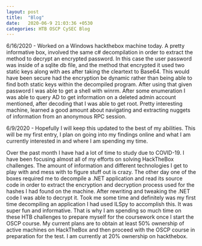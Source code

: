 ```yaml
---
layout: post
title:  "Blog"
date:   2020-06-9 21:03:36 +0530
categories: HTB OSCP CySEC Blog
---
```

6/16/2020 - Worked on a Windows hackthebox machine today. A pretty informative box, involved the same c# decompilation in order to extract the method to decrypt an encrypted password. In this case the user password was inside of a sqlite db file, and the method that encrypted it used two static keys along with aes after taking the cleartext to Base64. This would have been secure had the encryption be dynamic rather than being able to find both static keys within the decompiled program. After using that given password I was able to get a shell with winrm. After some enumeration I was able to query AD to get information on a deleted admin account mentioned, after decoding that I was able to get root. Pretty interesting machine, learned a good amount about navigating and extracting nuggets of information from an anonymous RPC session. 

6/9/2020 - Hopefully I will keep this updated to the best of my abilities. This will be my first entry, I plan on going into my findings online and what I am currently interested in and where I am spending my time.

Over the past month I have had a lot of time to study due to COVID-19. I have been focusing almost all of my efforts on solving HackTheBox challenges. The amount of information and different technologies I get to play with and mess with to figure stuff out is crazy. The other day one of the boxes required me to decompile a .NET application and read its source code in order to extract the encryption and decryption process used for the hashes I had found on the machine. After rewriting and tweaking the .NET code I was able to decrypt it. Took me some time and definitely was my first time decompiling an application I had used ILSpy to accomplish this. It was super fun and informative. That is why I am spending so much time on these HTB challenges to prepare myself for the coursework once I start the OSCP course. My current plans are to obtain at least 50% ownership of active machines on HackTheBox and then proceed with the OSCP course in preparation for the test. I am currently at 20% ownership on hackthebox.
